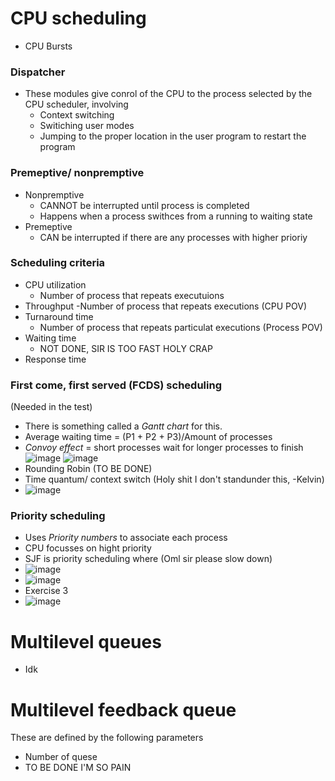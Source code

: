 # CPU scheduling
- CPU Bursts

### Dispatcher
- These modules give conrol of the CPU to the process selected by the CPU scheduler, involving
  - Context switching
  - Switiching user modes
  - Jumping to the proper location in the user program to restart the program

### Premeptive/ nonpremptive
- Nonpremptive
  - CANNOT be interrupted until process is completed
  - Happens when a process swithces from a running to waiting state
- Premeptive
  - CAN be interrupted if there are any processes with higher prioriy
 
### Scheduling criteria
- CPU utilization
  - Number of process that repeats executuions
- Throughput
  -Number of process that repeats executions (CPU POV)
- Turnaround time
  - Number of process that repeats particulat executions (Process POV)
- Waiting time
  - NOT DONE, SIR IS TOO FAST HOLY CRAP
- Response time

### First come, first served (FCDS) scheduling
(Needed in the test)
- There is something called a *Gantt chart* for this.
- Average waiting time  =  (P1 + P2 + P3)/Amount of processes
- *Convoy effect* =  short processes wait for longer processes to finish
![image](https://github.com/user-attachments/assets/40e028a4-fabc-491b-aef7-01fbfcae3620)
![image](https://github.com/user-attachments/assets/00fc3076-50b3-4d71-bba4-158c25acc09d)
- Rounding Robin (TO BE DONE)
- Time quantum/ context switch (Holy shit I don't standunder this, -Kelvin)
- ![image](https://github.com/user-attachments/assets/e7f49477-af29-413e-b44d-2b9aef150d9e)

### Priority scheduling
- Uses *Priority numbers* to associate each process
- CPU focusses on hight priority
- SJF is priority scheduling where (Oml sir please slow down)
- ![image](https://github.com/user-attachments/assets/940a7324-95f1-4bba-9884-472bd6ee8339)
- ![image](https://github.com/user-attachments/assets/520b1e0e-cca4-4e17-bd3f-2866084e5301)
- Exercise 3
- ![image](https://github.com/user-attachments/assets/5c9cb4df-7da6-44f8-b81a-b7739651fbb8)

# Multilevel queues
- Idk

# Multilevel feedback queue
These are defined by the following parameters
- Number of quese
- TO BE DONE I'M SO PAIN

